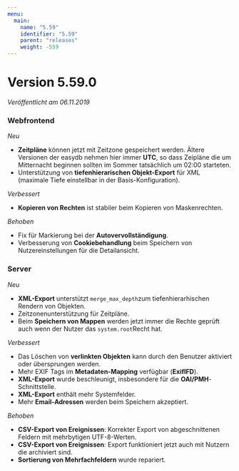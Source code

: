 ```yaml
---
menu:
  main:
    name: "5.59"
    identifier: "5.59"
    parent: "releases"
    weight: -559
---
```


# Version 5.59.0

*Veröffentlicht am 06.11.2019*

### Webfrontend

*Neu*

* **Zeitpläne** können jetzt mit Zeitzone gespeichert werden. Ältere Versionen der easydb nehmen hier immer **UTC**, so dass Zeipläne die um Mitternacht beginnen sollten im Sommer tatsächlich um 02:00 starteten.
* Unterstützung von **tiefenhierarischen Objekt-Export** für XML (maximale Tiefe einstellbar in der Basis-Konfiguration).

*Verbessert*

* **Kopieren von Rechten** ist stabiler beim Kopieren von Maskenrechten.

*Behoben*

* Fix für Markierung bei der **Autovervollständigung**.
* Verbesserung von **Cookiebehandlung** beim Speichern von Nutzereinstellungen für die Detailansicht.

### Server

*Neu*

* **XML-Export** unterstützt `merge_max_depth`zum tiefenhierarhischen Rendern von Objekten.
* Zeitzonenunterstützung für Zeitpläne.
* Beim **Speichern von Mappen** werden jetzt immer die Rechte geprüft auch wenn der Nutzer das `system.root`Recht hat.

*Verbessert*

* Das Löschen von **verlinkten Objekten** kann durch den Benutzer aktiviert oder übersprungen werden.
* Mehr EXIF Tags im **Metadaten-Mapping** verfügbar (**ExifIFD**).
* **XML-Export** wurde beschleunigt, insbesondere für die **OAI/PMH**-Schnittstelle.
* **XML-Export** enthält mehr Systemfelder.
* Mehr **Email-Adressen** werden beim Speichern akzeptiert.

*Behoben*

* **CSV-Export von Ereignissen**: Korrekter Export von abgeschnittenen Feldern mit mehrbytigen UTF-8-Werten.
* **CSV-Export von Ereignissen**: Export funktioniert jetzt auch mit Nutzern die archiviert sind.
* **Sortierung von Mehrfachfeldern** wurde repariert.

